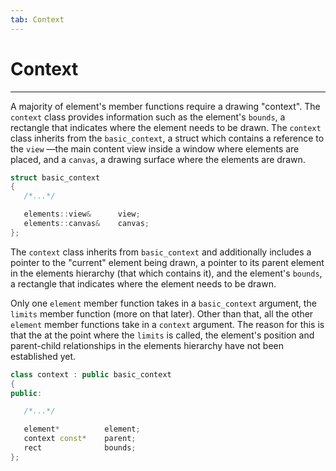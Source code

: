 ```yaml
---
tab: Context
---
```

# Context

-------------------------------------------------------------------------------
A majority of element's member functions require a drawing "context". The
`context` class provides information such as the element's `bounds`, a
rectangle that indicates where the element needs to be drawn. The `context`
class inherits from the `basic_context`, a struct which contains a reference
to the `view` &mdash;the main content view inside a window where elements are
placed, and a `canvas`, a drawing surface where the elements are drawn.

<!-- $$$ TODO: links to view and canvas $$$ -->

```c++
struct basic_context
{
   /*...*/

   elements::view&      view;
   elements::canvas&    canvas;
};
```
The `context` class inherits from `basic_context` and additionally includes a
pointer to the "current" element being drawn, a pointer to its parent element
in the elements hierarchy (that which contains it), and the element's `bounds`,
a rectangle that indicates where the element needs to be drawn.

Only one `element` member function takes in a `basic_context` argument,
the `limits` member function (more on that later). Other than that,
all the other `element` member functions take in a `context` argument.
The reason for this is that the at the point where the `limits` is called,
the element's position and parent-child relationships in the elements hierarchy
have not been established yet.

```c++
class context : public basic_context
{
public:

   /*...*/

   element*          element;
   context const*    parent;
   rect              bounds;
};
```
